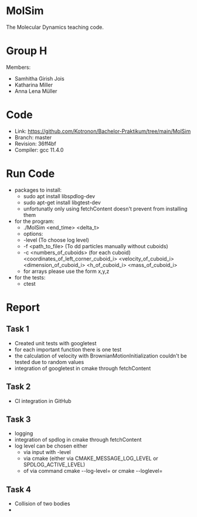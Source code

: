 MolSim
===

The Molecular Dynamics teaching code.

# Group H #
Members:
* Samhitha Girish Jois
* Katharina Miller
* Anna Lena Müller

# Code #
* Link:     https://github.com/Kotronon/Bachelor-Praktikum/tree/main/MolSim
* Branch:   master
* Revision: 36ff4bf
* Compiler: gcc 11.4.0

# Run Code #
* packages to install:
  * sudo apt install libspdlog-dev
  * sudo apt-get install libgtest-dev
  * unfortunatly only using fetchContent doesn't prevent from installing them
* for the program:
  * ./MolSim <end_time> <delta_t> 
  * options:
  * -level <level> (To choose log level)
  * -f <path_to_file> (To dd particles manually without cuboids)
  * -c <numbers_of_cuboids> (for each cuboid) <coordinates_of_left_corner_cuboid_i> <velocity_of_cuboid_i> <dimension_of_cuboid_i> <h_of_cuboid_i> <mass_of_cuboid_i> 
  * for arrays please use the form x,y,z
* for the tests:
  * ctest

# Report #
## Task 1 ##
* Created unit tests with googletest
* for each important function there is one test
* the calculation of velocity with BrownianMotionInitialization couldn't be tested due to random values
* integration of googletest in cmake through fetchContent 

## Task 2 ##
* CI integration in GitHub

## Task 3 ##
* logging
* integration of spdlog in cmake through fetchContent
* log level can be chosen either 
  * via input with -level 
  * via cmake (either via CMAKE_MESSAGE_LOG_LEVEL or SPDLOG_ACTIVE_LEVEL)
  * of via command cmake --log-level=<level> or cmake --loglevel=<level>

## Task 4 ##
* Collision of two bodies
* 